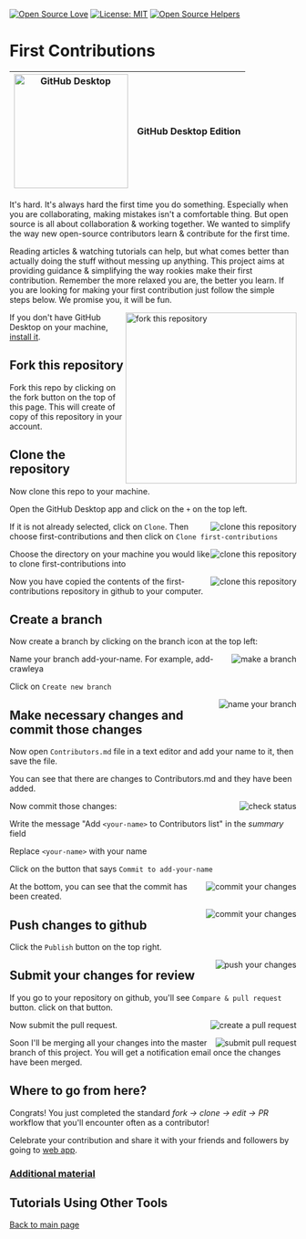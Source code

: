 [![Open Source Love](https://badges.frapsoft.com/os/v1/open-source.svg?v=103)](https://github.com/ellerbrock/open-source-badges/)
[![License: MIT](https://img.shields.io/badge/License-MIT-green.svg)](https://opensource.org/licenses/MIT)
[![Open Source Helpers](https://www.codetriage.com/roshanjossey/first-contributions/badges/users.svg)](https://www.codetriage.com/roshanjossey/first-contributions)


# First Contributions

|<img alt="GitHub Desktop" src="https://desktop.github.com/images/desktop-icon.svg" width="200">|GitHub Desktop Edition|
|---|---|

It's hard. It's always hard the first time you do something. Especially when you are collaborating, making mistakes isn't a comfortable thing. But open source is all about collaboration & working together. We wanted to simplify the way new open-source contributors learn & contribute for the first time.

Reading articles & watching tutorials can help, but what comes better than actually doing the stuff without messing up anything. This project aims at providing guidance & simplifying the way rookies make their first contribution. Remember the more relaxed you are, the better you learn. If you are looking for making your first contribution just follow the simple steps below. We promise you, it will be fun.

<img align="right" width="300" src="https://firstcontributions.github.io/assets/gui-tool-tutorials/github-desktop-old-version-tutorial/fork.png" alt="fork this repository" />

If you don't have GitHub Desktop on your machine, [install it](https://desktop.github.com/).

## Fork this repository

Fork this repo by clicking on the fork button on the top of this page.
This will create of copy of this repository in your account.

## Clone the repository

Now clone this repo to your machine.

Open the GitHub Desktop app and click on the `+` on the top left.

<img style="float: right;" src="https://firstcontributions.github.io/assets/gui-tool-tutorials/github-desktop-old-version-tutorial/dt-clone1.png" alt="clone this repository" />

If it is not already selected, click on `Clone`. Then choose first-contributions and then click on `Clone first-contributions`

<img style="float: right;" src="https://firstcontributions.github.io/assets/gui-tool-tutorials/github-desktop-old-version-tutorial/dt-clone2.png" alt="clone this repository" />

Choose the directory on your machine you would like to clone first-contributions into

<img style="float: right;" src="https://firstcontributions.github.io/assets/gui-tool-tutorials/github-desktop-old-version-tutorial/dt-clone3.png" alt="clone this repository" />

Now you have copied the contents of the first-contributions repository in github to your computer.

## Create a branch

Now create a branch by clicking on the branch icon at the top left:

<img style="float: right;" src="https://firstcontributions.github.io/assets/gui-tool-tutorials/github-desktop-old-version-tutorial/dt-branch1.png" alt="make a branch" />

Name your branch add-your-name. For example, add-crawleya

Click on `Create new branch`

<img style="float: right;" src="https://firstcontributions.github.io/assets/gui-tool-tutorials/github-desktop-old-version-tutorial/dt-branch2.png" alt="name your branch" />

## Make necessary changes and commit those changes

Now open `Contributors.md` file in a text editor and add your name to it, then save the file.

You can see that there are changes to Contributors.md and they have been added.

<img style="float: right;" src="https://firstcontributions.github.io/assets/gui-tool-tutorials/github-desktop-old-version-tutorial/dt-status.png" alt="check status" />

Now commit those changes:

Write the message "Add `<your-name>` to Contributors list" in the *summary* field

Replace `<your-name>` with your name

Click on the button that says `Commit to add-your-name`

<img style="float: right;" src="https://firstcontributions.github.io/assets/gui-tool-tutorials/github-desktop-old-version-tutorial/dt-commit1.png" alt="commit your changes" />

At the bottom, you can see that the commit has been created.

<img style="float: right;" src="https://firstcontributions.github.io/assets/gui-tool-tutorials/github-desktop-old-version-tutorial/dt-commit2.png" alt="commit your changes" />

## Push changes to github

Click the `Publish` button on the top right.

<img style="float: right;" src="https://firstcontributions.github.io/assets/gui-tool-tutorials/github-desktop-old-version-tutorial/dt-publish1.png" alt="push your changes" />

## Submit your changes for review

If you go to your repository on github, you'll see  `Compare & pull request` button. click on that button.

<img style="float: right;" src="https://firstcontributions.github.io/assets/gui-tool-tutorials/github-desktop-old-version-tutorial/compare-and-pull.png" alt="create a pull request" />

Now submit the pull request.

<img style="float: right;" src="https://firstcontributions.github.io/assets/gui-tool-tutorials/github-desktop-old-version-tutorial/submit-pull-request.png" alt="submit pull request" />

Soon I'll be merging all your changes into the master branch of this project. You will get a notification email once the changes have been merged.

## Where to go from here?

Congrats!  You just completed the standard _fork -> clone -> edit -> PR_ workflow that you'll encounter often as a contributor!

Celebrate your contribution and share it with your friends and followers by going to [web app](https://firstcontributions.github.io#social-share).


### [Additional material](../additional-material/git_workflow_senarios/additional-material.md)


## Tutorials Using Other Tools
[Back to main page](https://github.com/firstcontributions/first-contributions#tutorials-using-other-tools)
